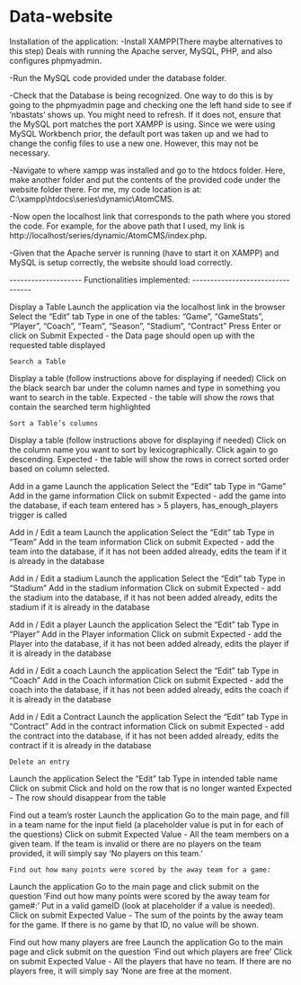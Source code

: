 # Data-website
Installation of the application:
-Install XAMPP(There maybe alternatives to this step)
	Deals with running the Apache server, MySQL, PHP, and also configures phpmyadmin.

-Run the MySQL code provided under the database folder.

-Check that the Database is being recognized. One way to do this is by going to the phpmyadmin page and checking one the left hand side to see if ‘nbastats’ shows up. You might need to refresh. If it does not, ensure that the MySQL port matches the port XAMPP is using. Since we were using MySQL Workbench prior, the default port was taken up and we had to change the config files to use a new one. However, this may not be necessary.

-Navigate to where xampp was installed and go to the htdocs folder. Here, make another folder and put the contents of the provided code under the website folder there. For me, my code location is at: C:\xampp\htdocs\series\dynamic\AtomCMS.

-Now open the localhost link that corresponds to the path where you stored the code. For example, for the above path that I used, my link is http://localhost/series/dynamic/AtomCMS/index.php.

-Given that the Apache server is running (have to start it on XAMPP) and MySQL is setup correctly, the website should load correctly.




-------------------- Functionalities implemented: ---------------------------------





Display a Table
Launch the application via the localhost link in the browser
Select the “Edit” tab
Type in one of the tables: “Game”, “GameStats”, “Player”, “Coach”, “Team”, “Season”, “Stadium”, “Contract”
Press Enter or click on Submit
Expected - the Data page should open up with the requested table displayed

    Search a Table
Display a table (follow instructions above for displaying if needed)
Click on the black search bar under the column names and type in something you want to search in the table.
Expected - the table will show the rows that contain the searched term highlighted

    Sort a Table’s columns
Display a table (follow instructions above for displaying if needed)
Click on the column name you want to sort by lexicographically. Click again to go descending.
Expected - the table will show the rows in correct sorted order based on column selected. 

Add in a game
Launch the application
Select the “Edit” tab
Type in “Game”
Add in the game information
Click on submit
Expected - add the game into the database, if each team entered has > 5 players, has_enough_players trigger is called

Add in / Edit a team
Launch the application
Select the “Edit” tab
Type in “Team”
Add in the team information
Click on submit
Expected - add the team into the database, if it has not been added already, edits the team if it is already in the database

Add in / Edit a stadium
Launch the application
Select the “Edit” tab
Type in “Stadium”
Add in the stadium information
Click on submit
Expected - add the stadium into the database, if it has not been added already, edits the stadium if it is already in the database

Add in / Edit a player
Launch the application
Select the “Edit” tab
Type in “Player”
Add in the Player information
Click on submit
Expected - add the Player into the database, if it has not been added already, edits the player if it is already in the database

Add in / Edit a coach
Launch the application
Select the “Edit” tab
Type in “Coach”
Add in the Coach information
Click on submit
Expected - add the coach into the database, if it has not been added already, edits the coach if it is already in the database

Add in / Edit a Contract
Launch the application
Select the “Edit” tab
Type in “Contract”
Add in the contract information
Click on submit
Expected - add the contract into the database, if it has not been added already, edits the contract if it is already in the database


    Delete an entry
Launch the application
Select the “Edit” tab
Type in intended table name
Click on submit
Click and hold on the row that is no longer wanted
Expected - The row should disappear from the table


Find out a team’s roster
Launch the application
Go to the main page, and fill in a team name for the input field (a placeholder value is put in for each of the questions)
Click on submit
Expected Value - All the team members on a given team. If the team is invalid or there are no players on the team provided, it will simply say ‘No players on this team.’

    Find out how many points were scored by the away team for a game:
Launch the application
Go to the main page and click submit on the question ‘Find out how many points were scored by the away team for game#:’
Put in a valid gameID (look at placeholder if a value is needed).
Click on submit
Expected Value - The sum of the points by the away team for the game. If there is no game by that ID, no value will be shown.

Find out how many players are free
Launch the application
Go to the main page and click submit on the question ‘Find out which players are free’
Click on submit
Expected Value - All the players that have no team. If there are no players free, it will simply say ‘None are free at the moment.
